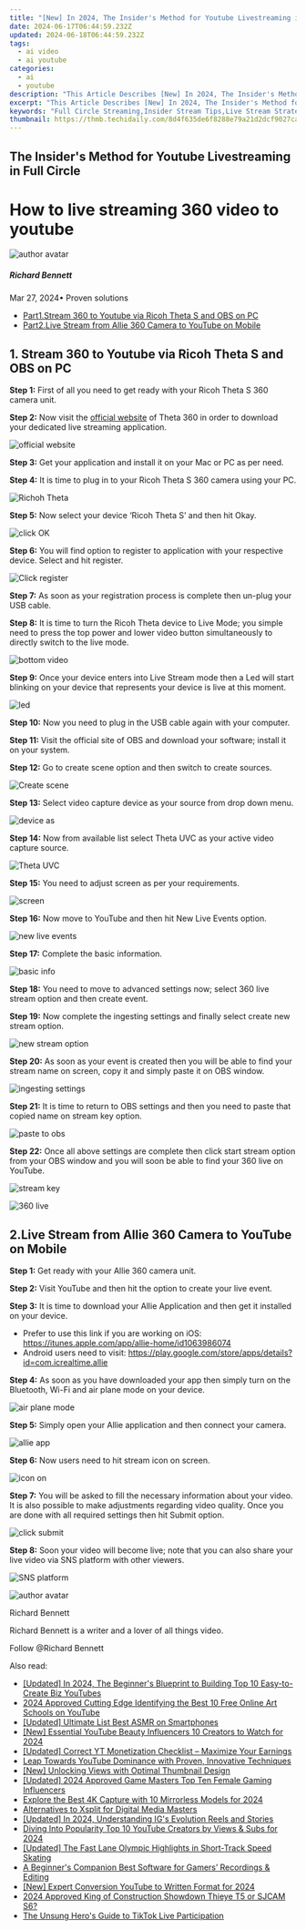 ```yaml
---
title: "[New] In 2024, The Insider's Method for Youtube Livestreaming in Full Circle"
date: 2024-06-17T06:44:59.232Z
updated: 2024-06-18T06:44:59.232Z
tags:
  - ai video
  - ai youtube
categories:
  - ai
  - youtube
description: "This Article Describes [New] In 2024, The Insider's Method for Youtube Livestreaming in Full Circle"
excerpt: "This Article Describes [New] In 2024, The Insider's Method for Youtube Livestreaming in Full Circle"
keywords: "Full Circle Streaming,Insider Stream Tips,Live Stream Strategy,Circular Broadcasting,Youtube Stream Advance,Livestream Success Guide,YouTube Mastery Techniques"
thumbnail: https://thmb.techidaily.com/8d4f635de6f8288e79a21d2dcf9027cad8747323c88b4f310acedbe966d2fadc.jpg
---
```


## The Insider's Method for Youtube Livestreaming in Full Circle

# How to live streaming 360 video to youtube

![author avatar](https://images.wondershare.com/filmora/article-images/richard-bennett.jpg)

##### Richard Bennett

 Mar 27, 2024• Proven solutions

* [Part1.Stream 360 to Youtube via Ricoh Theta S and OBS on PC](#part1)
* [Part2.Live Stream from Allie 360 Camera to YouTube on Mobile](#part2)

## 1\. Stream 360 to Youtube via Ricoh Theta S and OBS on PC

**Step 1:** First of all you need to get ready with your Ricoh Theta S 360 camera unit.

**Step 2:** Now visit the [official website](https://theta360.com/en/support/download/) of Theta 360 in order to download your dedicated live streaming application.

![official website](https://images.wondershare.com/filmora/article-images/official-website.jpg)

**Step 3:** Get your application and install it on your Mac or PC as per need.

**Step 4:** It is time to plug in to your Ricoh Theta S 360 camera using your PC.

![Richoh Theta](https://images.wondershare.com/filmora/article-images/richoh-theta.jpg)

**Step 5:** Now select your device ‘Ricoh Theta S’ and then hit Okay.

![click OK](https://images.wondershare.com/filmora/article-images/click-ok.jpg)

**Step 6:**  You will find option to register to application with your respective device. Select and hit register.

![Click register](https://images.wondershare.com/filmora/article-images/click-register.jpg)

**Step 7:** As soon as your registration process is complete then un-plug your USB cable.

**Step 8:** It is time to turn the Ricoh Theta device to Live Mode; you simple need to press the top power and lower video button simultaneously to directly switch to the live mode.

![bottom video](https://images.wondershare.com/filmora/article-images/bottom-video.jpg)

**Step 9:** Once your device enters into Live Stream mode then a Led will start blinking on your device that represents your device is live at this moment.

![led](https://images.wondershare.com/filmora/article-images/led.jpg)

**Step 10:** Now you need to plug in the USB cable again with your computer.

**Step 11:** Visit the official site of OBS and download your software; install it on your system.

**Step 12:** Go to create scene option and then switch to create sources.

![Create scene](https://images.wondershare.com/filmora/article-images/create-scene.jpg)

**Step 13:** Select video capture device as your source from drop down menu.

![device as](https://images.wondershare.com/filmora/article-images/device-as.jpg)

**Step 14:** Now from available list select Theta UVC as your active video capture source.

![Theta UVC](https://images.wondershare.com/filmora/article-images/theta-uvc.jpg)

**Step 15:** You need to adjust screen as per your requirements.

![screen](https://images.wondershare.com/filmora/article-images/screen.jpg)

**Step 16:** Now move to YouTube and then hit New Live Events option.

![new live events](https://images.wondershare.com/filmora/article-images/new-live-events.jpg)

**Step 17:** Complete the basic information.

![basic info](https://images.wondershare.com/filmora/article-images/basic-info.jpg)

**Step 18:** You need to move to advanced settings now; select 360 live stream option and then create event.

**Step 19:** Now complete the ingesting settings and finally select create new stream option.

![new stream option](https://images.wondershare.com/filmora/article-images/new-stream-option.jpg)

**Step 20:** As soon as your event is created then you will be able to find your stream name on screen, copy it and simply paste it on OBS window.

![ingesting settings](https://images.wondershare.com/filmora/article-images/ingesting-settings.jpg)

**Step 21:** It is time to return to OBS settings and then you need to paste that copied name on stream key option.

![paste to obs](https://images.wondershare.com/filmora/article-images/paste-to-obs.jpg)

**Step 22:** Once all above settings are complete then click start stream option from your OBS window and you will soon be able to find your 360 live on YouTube.

![stream key](https://images.wondershare.com/filmora/article-images/stream-key.jpg)

![360 live](https://images.wondershare.com/filmora/article-images/360-live.jpg)

## 2.Live Stream from Allie 360 Camera to YouTube on Mobile

**Step 1:** Get ready with your Allie 360 camera unit.

**Step 2:** Visit YouTube and then hit the option to create your live event.

**Step 3:** It is time to download your Allie Application and then get it installed on your device.

* Prefer to use this link if you are working on iOS: <https://itunes.apple.com/app/allie-home/id1063986074>
* Android users need to visit: <https://play.google.com/store/apps/details?id=com.icrealtime.allie>

**Step 4:** As soon as you have downloaded your app then simply turn on the Bluetooth, Wi-Fi and air plane mode on your device.

![air plane mode](https://images.wondershare.com/filmora/article-images/air-plane-mode.jpg)

**Step 5:** Simply open your Allie application and then connect your camera.

![allie app](https://images.wondershare.com/filmora/article-images/allie-app.jpg)

**Step 6:** Now users need to hit stream icon on screen.

![icon on](https://images.wondershare.com/filmora/article-images/icon-on.jpg)

**Step 7:** You will be asked to fill the necessary information about your video. It is also possible to make adjustments regarding video quality. Once you are done with all required settings then hit Submit option.

![click submit](https://images.wondershare.com/filmora/article-images/click-submit.jpg)

**Step 8:** Soon your video will become live; note that you can also share your live video via SNS platform with other viewers.

![SNS platform](https://images.wondershare.com/filmora/article-images/sns-platform.jpg)

![author avatar](https://images.wondershare.com/filmora/article-images/richard-bennett.jpg)

Richard Bennett

Richard Bennett is a writer and a lover of all things video.

Follow @Richard Bennett


<ins class="adsbygoogle"
     style="display:block"
     data-ad-format="autorelaxed"
     data-ad-client="ca-pub-7571918770474297"
     data-ad-slot="1223367746"></ins>



<ins class="adsbygoogle"
     style="display:block"
     data-ad-client="ca-pub-7571918770474297"
     data-ad-slot="8358498916"
     data-ad-format="auto"
     data-full-width-responsive="true"></ins>

<span class="atpl-alsoreadstyle">Also read:</span>
<div><ul>
<li><a href="https://youtube-webster.techidaily.com/ed-in-2024-the-beginners-blueprint-to-building-top-10-easy-to-create-biz-youtubes/"><u>[Updated] In 2024, The Beginner's Blueprint to Building Top 10 Easy-to-Create Biz YouTubes</u></a></li>
<li><a href="https://youtube-webster.techidaily.com/approved-cutting-edge-identifying-the-best-10-free-online-art-schools-on-youtube/"><u>2024 Approved  Cutting Edge  Identifying the Best 10 Free Online Art Schools on YouTube</u></a></li>
<li><a href="https://youtube-webster.techidaily.com/ed-ultimate-list-best-asmr-on-smartphones/"><u>[Updated] Ultimate List  Best ASMR on Smartphones</u></a></li>
<li><a href="https://youtube-webster.techidaily.com/ssential-youtube-beauty-influencers-10-creators-to-watch-for-2024/"><u>[New] Essential YouTube Beauty Influencers  10 Creators to Watch for 2024</u></a></li>
<li><a href="https://youtube-webster.techidaily.com/ed-correct-yt-monetization-checklist-maximize-your-earnings/"><u>[Updated] Correct YT Monetization Checklist – Maximize Your Earnings</u></a></li>
<li><a href="https://youtube-webster.techidaily.com/towards-youtube-dominance-with-proven-innovative-techniques/"><u>Leap Towards YouTube Dominance with Proven, Innovative Techniques</u></a></li>
<li><a href="https://youtube-webster.techidaily.com/nlocking-views-with-optimal-thumbnail-design/"><u>[New] Unlocking Views with Optimal Thumbnail Design</u></a></li>
<li><a href="https://youtube-webster.techidaily.com/ed-2024-approved-game-masters-top-ten-female-gaming-influencers/"><u>[Updated] 2024 Approved  Game Masters  Top Ten Female Gaming Influencers</u></a></li>
<li><a href="https://some-knowledge.techidaily.com/explore-the-best-4k-capture-with-10-mirrorless-models-for-2024/"><u>Explore the Best 4K Capture with 10 Mirrorless Models for 2024</u></a></li>
<li><a href="https://extra-lessons.techidaily.com/alternatives-to-xsplit-for-digital-media-masters/"><u>Alternatives to Xsplit for Digital Media Masters</u></a></li>
<li><a href="https://instagram-clips.techidaily.com/updated-in-2024-understanding-igs-evolution-reels-and-stories/"><u>[Updated] In 2024, Understanding IG's Evolution  Reels and Stories</u></a></li>
<li><a href="https://youtube-video-recordings.techidaily.com/diving-into-popularity-top-10-youtube-creators-by-views-and-subs-for-2024/"><u>Diving Into Popularity  Top 10 YouTube Creators by Views & Subs for 2024</u></a></li>
<li><a href="https://some-skills.techidaily.com/updated-the-fast-lane-olympic-highlights-in-short-track-speed-skating/"><u>[Updated] The Fast Lane  Olympic Highlights in Short-Track Speed Skating</u></a></li>
<li><a href="https://screen-capture.techidaily.com/a-beginners-companion-best-software-for-gamers-recordings-and-editing/"><u>A Beginner's Companion  Best Software for Gamers’ Recordings & Editing</u></a></li>
<li><a href="https://facebook-video-share.techidaily.com/new-expert-conversion-youtube-to-written-format-for-2024/"><u>[New] Expert Conversion  YouTube to Written Format for 2024</u></a></li>
<li><a href="https://extra-approaches.techidaily.com/2024-approved-king-of-construction-showdown-thieye-t5-or-sjcam-s6/"><u>2024 Approved  King of Construction Showdown  Thieye T5 or SJCAM S6?</u></a></li>
<li><a href="https://tiktok-videos.techidaily.com/the-unsung-heros-guide-to-tiktok-live-participation/"><u>The Unsung Hero's Guide to TikTok Live Participation</u></a></li>
</ul></div>
